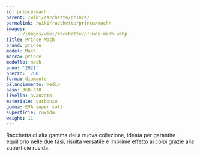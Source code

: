 ```yaml
---
id: prince-mach
parent: /wiki/racchette/prince/
permalink: /wiki/racchette/prince/mach/
images:
    - /images/wiki/racchette/prince-mach.webp
title: Prince Mach
brand: prince
model: Mach
marca: prince
modello: mach
anno: '2021'
prezzo: '260'
forma: diamante
bilanciamento: medio
peso: 360-370
livello: avanzato
materiale: carbonio
gomma: EVA super soft
superficie: ruvida
weight: 11
---
```

Racchetta di alta gamma della nuova collezione, ideata per garantire equilibrio nelle due fasi, risulta versatile e imprime effetto ai colpi grazie alla superficie ruvida.